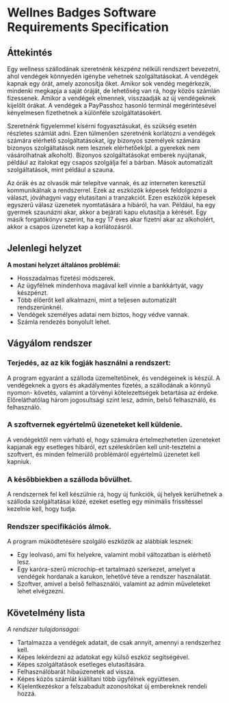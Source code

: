 # Wellnes Badges Software Requirements Specification

## **Áttekintés**
Egy wellness szállodának szeretnénk készpénz nélküli rendszert bevezetni, ahol vendégek könnyedén igénybe vehetnek
szolgáltatásokat. A vendégek kapnak egy órát, amely azonosítja őket. Amikor sok vendég megérkezik, mindenki megkapja 
a saját óráját, de lehetőség van rá, hogy közös számlán fizessenek.  Amikor a vendégek elmennek, visszaadják az új 
vendégeknek kijelölt órákat. A vendégek a PayPasshoz hasonló terminál megérintésével kényelmesen fizethetnek a 
különféle szolgáltatásokért.

Szeretnénk figyelemmel kísérni fogyasztásukat, és szükség esetén részletes számlát adni. 
Ezen túlmenően szeretnénk korlátozni a vendégek számára elérhető szolgáltatásokat, így bizonyos személyek számára 
bizonyos szolgáltatások nem lesznek elérhetőek(pl. a gyerekek nem vásárolhatnak alkoholt).
Bizonyos szolgáltatásokat emberek nyújtanak, például az italokat egy csapos szolgálja fel a bárban.
Mások automatizált szolgáltatások, mint például a szauna.

Az órák és az olvasók már telepítve vannak, és az interneten keresztül kommunikálnak a rendszerrel.
Ezek az eszközök képesek feldolgozni a választ, jóváhagyni vagy elutasítani a tranzakciót. Ezen eszközök
képesek egyszerű válasz üzenetek nyomtatására a hibáról, ha van. Például, ha egy gyermek  szaunázni akar, 
akkor a bejárati kapu elutasítja a kérését. Egy másik forgatókönyv szerint, ha egy 17 éves akar fizetni
akar az alkoholért, akkor a csapos üzenetet kap a korlátozásról.

## **Jelenlegi helyzet**

**A mostani helyzet általános problémái:**
- Hosszadalmas fizetési módszerek.
- Az ügyfélnek mindenhova magával kell vinnie a bankkártyát, vagy készpénzt.
- Több élőerőt kell alkalmazni, mint a teljesen automatizált rendszerünknél.
- Vendégek személyes adatai nem biztos, hogy védve vannak.
- Számla rendezés bonyolult lehet.

## Vágyálom rendszer

### Terjedés, az az kik fogják használni a rendszert:

 A program egyaránt a szálloda üzemeltetőinek, és vendégeinek is készül. 
 A vendégeknek a gyors és akadálymentes fizetés, a szállodának a könnyű nyomon-
  követés, valamint a törvényi kötelezettségek betartása az érdeke. 
  Előreláthatólag három jogosultsági szint lesz, admin, belső felhasználó, és
  felhasználó.
  
### A szoftvernek egyértelmű üzeneteket kell küldenie.
 
A vendégektől nem várható el, hogy számukra értelmezhetetlen üzeneteket
kapjanak egy esetleges hibáról, ezt széleskörűen kell unit-tesztelni a 
szoftvert, és minden felmerülő problémáról egyértelmű üzenetet kell kapniuk.
 
### A későbbiekben a szálloda bővülhet.

A rendszernek fel kell készülnie rá, hogy új funkciók, új helyek kerülhetnek
a szálloda szolgáltatásai közé, ezeket esetleg egy minimális frissítéssel
kezelnie kell, hogy tudja.

### Rendszer specifikációs álmok.

 A program müködtetésére szolgáló eszközök az alábbiak lesznek: 
- Egy leolvasó, ami fix helyekre, valamint mobil változatban is elérhető lesz.
- Egy karóra-szerű microchip-et tartalmazó szerkezet, amelyet a vendégek
hordanak a karukon, lehetővé téve a rendszer használatát.
- Szoftver, amivel a belső felhasználói, valamint az admin műveleteket lehet 
elvégzezni.

## Követelmény lista
 *A rendszer tulajdonságai:*
 - Tartalmazza a vendégek adatait, de csak annyit, amennyi a rendszerhez kell.
 - Képes lekérdezni az adatokat egy külső eszköz segítségével.
 - Képes szolgáltatások esetleges elutasítására.
 - Felhasználóbarát hibaüzenetek ad vissza.
 - Képes közös számlát kiállítani több ügyfélnek együttesen.
 - Kijelentkezéskor a felszabadult azonosítókat új embereknek rendeli hozzá.